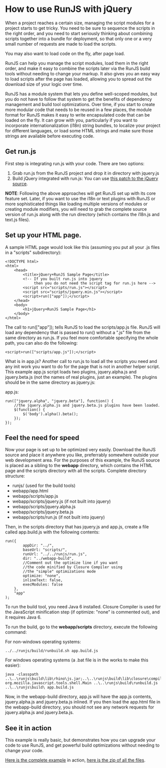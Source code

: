 # How to use RunJS with jQuery

When a project reaches a certain size, managing the script modules for a project starts to get tricky. You need to be sure to sequence the scripts in the right order, and you need to start seriously thinking about combining scripts together into a bundle for deployment, so that only one or a very small number of requests are made to load the scripts.

You may also want to load code on the fly, after page load.

RunJS can help you manage the script modules, load them in the right order, and make it easy to combine the scripts later via the RunJS build tools without needing to change your markup. It also gives you an easy way to load scripts after the page has loaded, allowing you to spread out the download size of your logic over time.

RunJS has a module system that lets you define well-scoped modules, but you do not have to follow that system to get the benefits of dependency management and build tool optimizations. Over time, if you start to create more modular code that needs to be reused in a few places, the module format for RunJS makes it easy to write encapsulated code that can be loaded on the fly. It can grow with you, particularly if you want to incorporate internationalization (i18n) string bundles, to localize your project for different languages, or load some HTML strings and make sure those strings are available before executing code.

## Get run.js

First step is integrating run.js with your code. There are two options:

1. Grab run.js from the RunJS project and drop it in directory with jquery.js
2. Build jQuery integrated with run.js: You can use [this patch to the jQuery source](http://github.com/jrburke/jquery/commit/8678f98a3a514f0a5f14a51edad970c616d46a6f).


**NOTE**: Following the above approaches will get RunJS set up with its core feature set. Later, if you want to use the i18n or text plugins with RunJS or more sophisticated things like loading multiple versions of modules or creating module modifiers, you will need to grab the complete source version of run.js along with the run directory (which contains the i18n.js and text.js files).

## Set up your HTML page.

A sample HTML page would look like this (assuming you put all your .js files in a "scripts" subdirectory):

    <!DOCTYPE html>
    <html>
        <head>
            <title>jQuery+RunJS Sample Page</title>
            <!-- If you built run.js into jquery
                 then you do not need the script tag for run.js here -->
            <script src="scripts/run.js"></script>
            <script src="scripts/jquery.min.js"></script>
            <script>run(["app"]);</script>
        </head>
        <body>
            <h1>jQuery+RunJS Sample Page</h1>
        </body>
    </html>

The call to run(["app"]); tells RunJS to load the scripts/app.js file. RunJS will load any dependency that is passed to run() without a ".js" file from the same directory as run.js. If you feel more comfortable specifying the whole path, you can also do the following:

    <script>run(["scripts/app.js"]);</script>

What is in app.js? Another call to run.js to load all the scripts you need and any init work you want to do for the page that is not in another helper script. This example app.js script loads two plugins, jquery.alpha.js and jquery.beta.js (not the names of real plugins, just an example). The plugins should be in the same directory as jquery.js:

app.js:

    run(["jquery.alpha", "jquery.beta"], function() {
        //the jquery.alpha.js and jquery.beta.js plugins have been loaded.
        $(function() {
            $('body').alpha().beta();
        });
    });

## Feel the need for speed

Now your page is set up to be optimized very easily. Download the RunJS source and place it anywhere you like, preferrably somewhere outside your web development area. For the purposes of this example, the RunJS source is placed as a sibling to the **webapp** directory, which contains the HTML page and the scripts directory with all the scripts. Complete directory structure:

* runjs/  (used for the build tools)
* webapp/app.html
* webapp/scripts/app.js
* webapp/scripts/jquery.js (if not built into jquery)
* webapp/scripts/jquery.alpha.js
* webapp/scripts/jquery.beta.js
* webapp/scripts/run.js (if not built into jquery)

Then, in the scripts directory that has jquery.js and app.js, create a file called app.build.js with the following contents:

    run({
            appDir: "../",
            baseUrl: "scripts/",
            runUrl: "../../runjs/run.js",
            dir: "../webapp-build",
            //Comment out the optimize line if you want
            //the code minified by Closure Compiler using
            //the "simple" optimizations mode
            optimize: "none",
            inlineText: false,
            execModules: false
        },
        "app"
    );

To run the build tool, you need Java 6 installed. Closure Compiler is used for the JavaScript minification step (if optimize: "none" is commented out), and it requires Java 6.

To run the build, go to the **webapp/scripts** directory, execute the following command:

For non-windows operating systems:

    ../../runjs/build/runbuild.sh app.build.js

For windows operating systems (a .bat file is in the works to make this easier):

    java -classpath ..\..\runjs\build\lib\rhino\js.jar;..\..\runjs\build\lib\closure\compiler.jar org.mozilla.javascript.tools.shell.Main ..\..\runjs\build\runbuild.js ..\..\runjs\build\ app.build.js

Now, in the webapp-build directory, app.js will have the app.js contents, jquery.alpha.js and jquery.beta.js inlined. If you then load the app.html file in the webapp-build directory, you should not see any network requests for jquery.alpha.js and jquery.beta.js.

## See it in action

This example is really basic, but demonstrates how you can upgrade your code to use RunJS, and get powerful build optimizations without needing to change your code.

[Here is the complete example](http://www.tagneto.org/runjs/jquery-run-sample/) in action, [here is the zip of all the files](http://www.tagneto.org/runjs/jquery-run-sample.zip).


